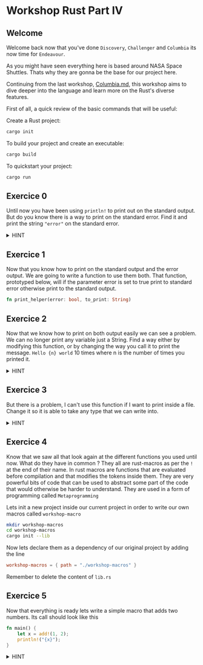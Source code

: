 # Workshop Rust Part IV

## Welcome

Welcome back now that you've done `Discovery`, `Challenger` and `Columbia` its now time for `Endeavour`.

As you might have seen everything here is based around NASA Space Shuttles.
Thats why they are gonna be the base for our project here.

Continuing from the last workshop, [Columbia.md](https://github.com/MartinFillon/Workshop-rust/blob/main/Columbia.md), this workshop aims to dive deeper into the language and learn more on the Rust's diverse features.

First of all, a quick review of the basic commands that will be useful:

Create a Rust project:

```sh
cargo init
```

To build your project and create an executable:

```sh
cargo build
```

To quickstart your project:

```sh
cargo run
```

## Exercice 0

Until now you have been using `println!` to print out on the standard output.
But do you know there is a way to print on the standard error.
Find it and print the string `"error"` on the standard error.

<details>
  <summary> HINT </summary>

Look at `eprint`

</details>

## Exercice 1

Now that you know how to print on the standard output and the error output. We are going to write a function to use them both.
That function, prototyped below, will if the parameter error is set to true print to standard error otherwise print to the standard output.

```rs
fn print_helper(error: bool, to_print: String)
```

## Exercice 2

Now that we know how to print on both output easily we can see a problem. We can no longer print any variable just a String.
Find a way either by modifying this function, or by changing the way you call it to print the message.
`Hello {n} world` 10 times where n is the number of times you printed it.

<details>
  <summary> HINT </summary>

Look at `format!`

</details>

## Exercice 3

But there is a problem, I can't use this function if I want to print inside a file.
Change it so it is able to take any type that we can write into.

<details>
  <summary> HINT </summary>

Look at `Write` and `write!`

</details>

## Exercice 4

Know that we saw all that look again at the different functions you used until now.
What do they have in common ?
They all are rust-macros as per the `!` at the end of their name.
In rust macros are functions that are evaluated before compilation and that modifies the tokens inside them.
They are very powerful bits of code that can be used to abstract some part of the code that would otherwise be harder to understand.
They are used in a form of programming called `Metaprogramming`

Lets init a new project inside our current project in order to write our own macros called `workshop-macro`

```sh
mkdir workshop-macros
cd workshop-macros
cargo init --lib
```

Now lets declare them as a dependency of our original project by adding the line

```toml
workshop-macros = { path = "./workshop-macros" }
```

Remember to delete the content of `lib.rs`

## Exercice 5

Now that everything is ready lets write a simple macro that adds two numbers.
Its call should look like this

```rust
fn main() {
    let x = add!(1, 2);
    println!("{x}");
}
```

<details>
  <summary> HINT </summary>

Look at `macro_rules`

</details>
